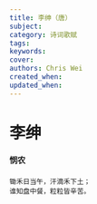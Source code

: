 ```yaml
---
title: 李绅（唐）
subject: 
category: 诗词歌赋
tags: 
keywords: 
cover: 
authors: Chris Wei
created_when: 
updated_when: 
---
```


# 李绅

#### 悯农

```
锄禾日当午，汗滴禾下土；
谁知盘中餐，粒粒皆辛苦。
```
